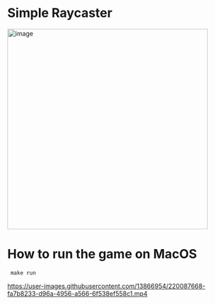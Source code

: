 # Simple Raycaster <cub3D>

<img width="453" alt="image" src="https://user-images.githubusercontent.com/89840461/219872146-6875f28c-744c-4cd1-9c76-d275abee1861.png">
  
# How to run the game on MacOS
 
 ```
  make run
 ```

https://user-images.githubusercontent.com/13866954/220087668-fa7b8233-d96a-4956-a566-6f538ef558c1.mp4
